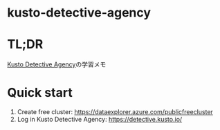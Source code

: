 # kusto-detective-agency

# TL;DR

[Kusto Detective Agency](https://detective.kusto.io/)の学習メモ

# Quick start
1. Create free cluster: https://dataexplorer.azure.com/publicfreecluster
2. Log in Kusto Detective Agency: https://detective.kusto.io/
